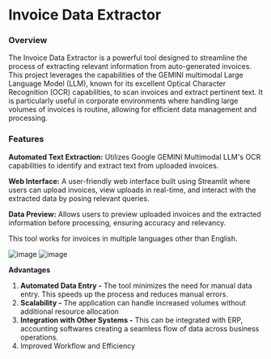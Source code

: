 # Invoice Data Extractor

### Overview
The Invoice Data Extractor is a powerful tool designed to streamline the process of extracting relevant information from auto-generated invoices. This project leverages the capabilities of the GEMINI multimodal Large Language Model (LLM), known for its excellent Optical Character Recognition (OCR) capabilities, to scan invoices and extract pertinent text. It is particularly useful in corporate environments where handling large volumes of invoices is routine, allowing for efficient data management and processing.

### Features
**Automated Text Extraction:** Utilizes Google GEMINI Multimodal LLM's OCR capabilities to identify and extract text from uploaded invoices.

**Web Interface:** A user-friendly web interface built using Streamlit where users can upload invoices, view uploads in real-time, and interact with the extracted data by posing relevant queries.

**Data Preview:** Allows users to preview uploaded invoices and the extracted information before processing, ensuring accuracy and relevancy.

This tool works for invoices in multiple languages other than English. 

![image](https://github.com/user-attachments/assets/c3836c4b-2b0d-465b-b949-d71759ed4491) ![image](https://github.com/user-attachments/assets/72c9c843-9f3d-4110-b001-360257619a82)


**Advantages**

1. **Automated Data Entry -**  The tool minimizes the need for manual data entry. This speeds up the process and reduces manual errors.
2. **Scalability -**  The application can handle increased volumes without additional resource allocation
3. **Integration with Other Systems -** This can be integrated with ERP, accounting softwares creating a seamless flow of data across business operations.
4. Improved Workflow and Efficiency 




